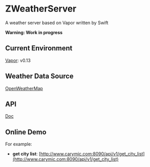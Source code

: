 # ZWeatherServer
A weather server based on Vapor written by Swift

**Warning: Work in progress**

## Current Environment

[Vapor](https://github.com/qutheory/vapor): v0.13

## Weather Data Source

[OpenWeatherMap](http://openweathermap.org/api)

## API

[Doc](Server/Doc/README.md)

## Online Demo

For example:

* **get city list**: [http://www.carymic.com:8090/api/v1/get_city_list](http://www.carymic.com:8090/api/v1/get_city_list)
